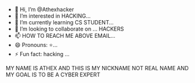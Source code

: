 - 👋 Hi, I’m @Athexhacker
- 👀 I’m interested in HACKING...
- 🌱 I’m currently learning CS STUDENT...
- 💞️ I’m looking to collaborate on ... HACKERS
- 📫 HOW TO REACH ME ABOVE EMAIL...
- 😄 Pronouns: ⭐...
- ⚡ Fun fact: hacking ...

<!---
Athexhacker/Athexhacker is a ✨ special ✨ repository because its `README.md` (this file) appears on your GitHub profile.
You can click the Preview link to take a look at your changes.
--->
MY NAME IS ATHEX AND THIS IS MY NICKNAME NOT REAL NAME AND MY GOAL IS TO BE A CYBER EXPERT
